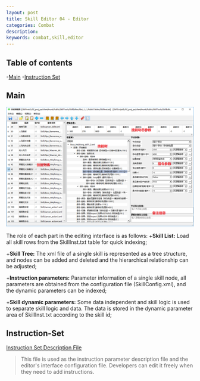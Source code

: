 ```yaml
---
layout: post
title: Skill Editor 04 - Editor
categories: Combat
description: 
keywords: combat,skill,editor
---
```


## Table of contents

-[Main](#Main)
-[Instruction Set](#Instruction-Set)

## Main
![Main interface](/images/posts/visualskilleditor/editor-main.png)

The role of each part in the editing interface is as follows:
+**Skill List:**
Load all skill rows from the SkillInst.txt table for quick indexing;

+**Skill Tree:**
The xml file of a single skill is represented as a tree structure, and nodes can be added and deleted and the hierarchical relationship can be adjusted;

+**Instruction parameters:**
Parameter information of a single skill node, all parameters are obtained from the configuration file (SkillConfig.xml), and the dynamic parameters can be indexed;

+**Skill dynamic parameters:**
Some data independent and skill logic is used to separate skill logic and data. The data is stored in the dynamic parameter area of ​​SkillInst.txt according to the skill id;


## Instruction-Set
[Instruction Set Description File](https://github.com/River-Li-1024/VisualSkillEditor/blob/master/Bin/Config/SkillSpec.xml)
> This file is used as the instruction parameter description file and the editor's interface configuration file. Developers can edit it freely when they need to add instructions.